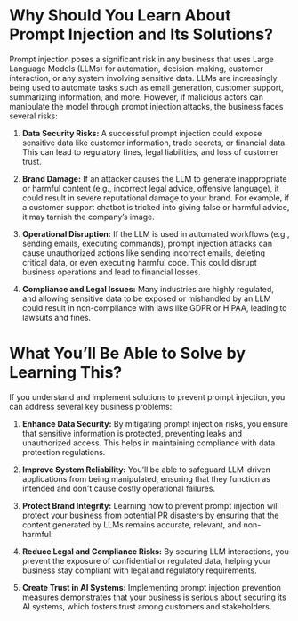 # Why Should You Learn About Prompt Injection and Its Solutions?

Prompt injection poses a significant risk in any business that uses Large Language Models (LLMs) for automation, decision-making, customer interaction, or any system involving sensitive data. LLMs are increasingly being used to automate tasks such as email generation, customer support, summarizing information, and more. However, if malicious actors can manipulate the model through prompt injection attacks, the business faces several risks:

1. **Data Security Risks:** A successful prompt injection could expose sensitive data like customer information, trade secrets, or financial data. This can lead to regulatory fines, legal liabilities, and loss of customer trust.

2. **Brand Damage:** If an attacker causes the LLM to generate inappropriate or harmful content (e.g., incorrect legal advice, offensive language), it could result in severe reputational damage to your brand. For example, if a customer support chatbot is tricked into giving false or harmful advice, it may tarnish the company’s image.

3. **Operational Disruption:** If the LLM is used in automated workflows (e.g., sending emails, executing commands), prompt injection attacks can cause unauthorized actions like sending incorrect emails, deleting critical data, or even executing harmful code. This could disrupt business operations and lead to financial losses.

4. **Compliance and Legal Issues:** Many industries are highly regulated, and allowing sensitive data to be exposed or mishandled by an LLM could result in non-compliance with laws like GDPR or HIPAA, leading to lawsuits and fines.

# What You’ll Be Able to Solve by Learning This?
If you understand and implement solutions to prevent prompt injection, you can address several key business problems:

1. **Enhance Data Security:** By mitigating prompt injection risks, you ensure that sensitive information is protected, preventing leaks and unauthorized access. This helps in maintaining compliance with data protection regulations.

2. **Improve System Reliability:** You’ll be able to safeguard LLM-driven applications from being manipulated, ensuring that they function as intended and don't cause costly operational failures.

3. **Protect Brand Integrity:** Learning how to prevent prompt injection will protect your business from potential PR disasters by ensuring that the content generated by LLMs remains accurate, relevant, and non-harmful.

4. **Reduce Legal and Compliance Risks:** By securing LLM interactions, you prevent the exposure of confidential or regulated data, helping your business stay compliant with legal and regulatory requirements.

5. **Create Trust in AI Systems:** Implementing prompt injection prevention measures demonstrates that your business is serious about securing its AI systems, which fosters trust among customers and stakeholders.

